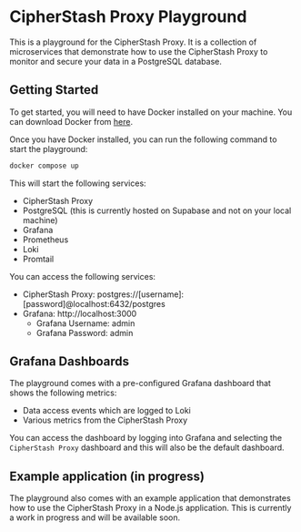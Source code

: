 # CipherStash Proxy Playground

This is a playground for the CipherStash Proxy. It is a collection of microservices that demonstrate how to use the CipherStash Proxy to monitor and secure your data in a PostgreSQL database.

## Getting Started

To get started, you will need to have Docker installed on your machine. You can download Docker from [here](https://www.docker.com/products/docker-desktop).

Once you have Docker installed, you can run the following command to start the playground:

```bash
docker compose up
```

This will start the following services:

- CipherStash Proxy
- PostgreSQL (this is currently hosted on Supabase and not on your local machine)
- Grafana
- Prometheus
- Loki
- Promtail

You can access the following services:

- CipherStash Proxy: postgres://[username]:[password]@localhost:6432/postgres
- Grafana: http://localhost:3000
  - Grafana Username: admin
  - Grafana Password: admin

## Grafana Dashboards

The playground comes with a pre-configured Grafana dashboard that shows the following metrics:

- Data access events which are logged to Loki
- Various metrics from the CipherStash Proxy

You can access the dashboard by logging into Grafana and selecting the `CipherStash Proxy` dashboard and this will also be the default dashboard.

## Example application (in progress)

The playground also comes with an example application that demonstrates how to use the CipherStash Proxy in a Node.js application. This is currently a work in progress and will be available soon.
